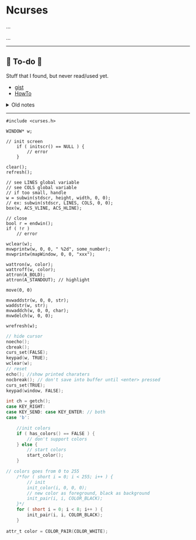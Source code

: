 # Ncurses

<div class="row row-cols-md-2"><div>

...
</div><div>

...
</div></div>

<hr class="sep-both">

## 👻 To-do 👻

Stuff that I found, but never read/used yet.

<div class="row row-cols-md-2"><div>

* [gist](https://gist.github.com/alan-mushi/c8a6f34d1df18574f643)
* [HowTo](https://tldp.org/HOWTO/NCURSES-Programming-HOWTO/forms.html)
</div><div>

<details class="details-n">
<summary>Old notes</summary>

Using ncurses

NCurses is a graphic library to create beautiful
interfaces in a terminal. I you do know the
great ``VIM`` editor, then the interface was made with
ncurses. It's simple and really easy to learn.

You can install ncurses using

* ``sudo apt-get install libncurses5-dev libncursesw5-dev``
* check installed with ``ls -la /usr/include/ncurses.h``

You may check these resources

* <https://tldp.org/HOWTO/NCURSES-Programming-HOWTO/>
* <https://github.com/tony/NCURSES-Programming-HOWTO-examples>
</details>


</div></div>

<hr class="sep-both">

<div class="row row-cols-md-2"><div>

```
#include <curses.h>

WINDOW* w;

// init screen
    if ( initscr() == NULL ) {
        // error
    }

clear();
refresh();

// see LINES global variable
// see COLS global variable
// if too small, handle
w = subwin(stdscr, height, width, 0, 0);
// ex: subwin(stdscr, LINES, COLS, 0, 0);
box(w, ACS_VLINE, ACS_HLINE);

// close
bool r = endwin();
if ( !r )
    // error

wclear(w);
mvwprintw(w, 0, 0, " %2d", some_number);
mvwprintw(mapWindow, 0, 0, "xxx");

wattron(w, color);
wattroff(w, color);
attron(A_BOLD);
attron(A_STANDOUT); // highlight

move(0, 0)

mvwaddstr(w, 0, 0, str);
waddstr(w, str);
mvwaddch(w, 0, 0, char);
mvwdelch(w, 0, 0);

wrefresh(w);
```
</div><div>

```c
// hide cursor
noecho();
cbreak();
curs_set(FALSE);
keypad(w, TRUE);
wclear(w);
// reset
echo(); //show printed charaters
nocbreak(); // don't save into buffer until <enter> pressed
curs_set(TRUE);
keypad(window, FALSE);

int ch = getch();
case KEY_RIGHT:
case KEY_SEND: case KEY_ENTER: // both
case 'b':

    //init colors
    if ( has_colors() == FALSE ) {
        // don't support colors
    } else {
        // start colors
        start_color();
    }

// colors goes from 0 to 255
    /*for ( short i = 0; i < 255; i++ ) {
        // init
        init_color(i, 0, 0, 0);
        // new color as foreground, black as background
        init_pair(i, i, COLOR_BLACK);
    }*/
    for ( short i = 0; i < 8; i++ ) {
        init_pair(i, i, COLOR_BLACK);
    }
    
attr_t color = COLOR_PAIR(COLOR_WHITE);
```
</div></div>